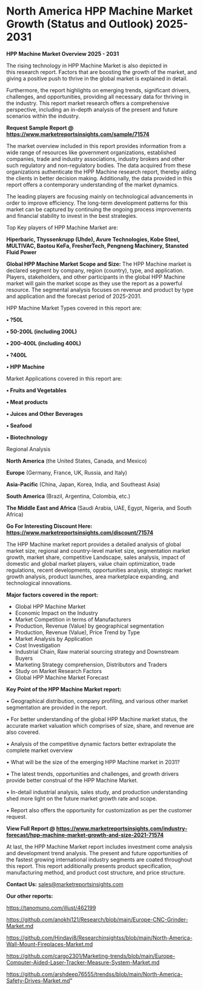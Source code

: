 # North America HPP Machine Market Growth (Status and Outlook) 2025-2031

<Strong> HPP Machine Market Overview 2025 - 2031</strong>

The rising technology in HPP Machine Market is also depicted in this research report. Factors that are boosting the growth of the market, and giving a positive push to thrive in the global market is explained in detail.

Furthermore, the report highlights on emerging trends, significant drivers, challenges, and opportunities, providing all necessary data for thriving in the industry. This report market research offers a comprehensive perspective, including an in-depth analysis of the present and future scenarios within the industry.

<strong>Request Sample Report @ <a href=https://www.marketreportsinsights.com/sample/71574>https://www.marketreportsinsights.com/sample/71574</a></strong>

The market overview included in this report provides information from a wide range of resources like government organizations, established companies, trade and industry associations, industry brokers and other such regulatory and non-regulatory bodies. The data acquired from these organizations authenticate the HPP Machine research report, thereby aiding the clients in better decision making. Additionally, the data provided in this report offers a contemporary understanding of the market dynamics.

The leading players are focusing mainly on technological advancements in order to improve efficiency. The long-term development patterns for this market can be captured by continuing the ongoing process improvements and financial stability to invest in the best strategies.

Top Key players of HPP Machine Market are:

<strong>Hiperbaric, Thyssenkrupp (Uhde), Avure Technologies, Kobe Steel, MULTIVAC, Baotou KeFa, FresherTech, Pengneng Machinery, Stansted Fluid Power</strong>

<strong><b>Global HPP Machine Market Scope and Size:</b></strong>
The HPP Machine market is declared segment by company, region (country), type, and application. Players, stakeholders, and other participants in the global HPP Machine market will gain the market scope as they use the report as a powerful resource. The segmental analysis focuses on revenue and product by type and application and the forecast period of 2025-2031.

HPP Machine Market Types covered in this report are:

<strong>• ?50L

• 50-200L (including 200L)

• 200-400L (including 400L)

• ?400L

• HPP Machine</strong>

Market Applications covered in this report are:

<strong>• Fruits and Vegetables

• Meat products

• Juices and Other Beverages

• Seafood

• Biotechnology</strong> 

Regional Analysis

<strong>North America</strong> (the United States, Canada, and Mexico)

<strong>Europe</strong> (Germany, France, UK, Russia, and Italy)

<strong>Asia-Pacific</strong> (China, Japan, Korea, India, and Southeast Asia)

<strong>South America</strong> (Brazil, Argentina, Colombia, etc.)

<strong>The Middle East and Africa</strong> (Saudi Arabia, UAE, Egypt, Nigeria, and South Africa)

<strong>Go For Interesting Discount Here: <a href=https://www.marketreportsinsights.com/discount/71574>https://www.marketreportsinsights.com/discount/71574</a></strong>

The HPP Machine market report provides a detailed analysis of global market size, regional and country-level market size, segmentation market growth, market share, competitive Landscape, sales analysis, impact of domestic and global market players, value chain optimization, trade regulations, recent developments, opportunities analysis, strategic market growth analysis, product launches, area marketplace expanding, and technological innovations.

<strong><b>Major factors covered in the report:</b></strong>
<ul>
  <li>Global HPP Machine Market </li>
  <li>Economic Impact on the Industry</li>
  <li>Market Competition in terms of Manufacturers</li>
  <li>Production, Revenue (Value) by geographical segmentation</li>
  <li>Production, Revenue (Value), Price Trend by Type</li>
  <li>Market Analysis by Application</li>
  <li>Cost Investigation</li>
  <li>Industrial Chain, Raw material sourcing strategy and Downstream Buyers</li>
  <li>Marketing Strategy comprehension, Distributors and Traders</li>
  <li>Study on Market Research Factors</li>
  <li>Global HPP Machine Market Forecast</li>
</ul>

<strong><b>Key Point of the HPP Machine Market report:</b></strong>

• Geographical distribution, company profiling, and various other market segmentation are provided in the report.

• For better understanding of the global HPP Machine market status, the accurate market valuation which comprises of size, share, and revenue are also covered.

• Analysis of the competitive dynamic factors better extrapolate the complete market overview

• What will be the size of the emerging HPP Machine market in 2031?

• The latest trends, opportunities and challenges, and growth drivers provide better construal of the HPP Machine Market.

• In-detail industrial analysis, sales study, and production understanding shed more light on the future market growth rate and scope.

• Report also offers the opportunity for customization as per the customer request.

<strong><b>View Full Report @ <a href=https://www.marketreportsinsights.com/industry-forecast/hpp-machine-market-growth-and-size-2021-71574>https://www.marketreportsinsights.com/industry-forecast/hpp-machine-market-growth-and-size-2021-71574</a></b></strong>


At last, the HPP Machine Market report includes investment come analysis and development trend analysis. The present and future opportunities of the fastest growing international industry segments are coated throughout this report. This report additionally presents product specification, manufacturing method, and product cost structure, and price structure.

<strong>Contact Us:</strong>
sales@marketreportsinsights.com

<strong>Our other reports:</strong>

<a href=https://tanomuno.com/illust/462199>https://tanomuno.com/illust/462199</a>

<a href=https://github.com/anokhi121/Research/blob/main/Europe-CNC-Grinder-Market.md>https://github.com/anokhi121/Research/blob/main/Europe-CNC-Grinder-Market.md</a>

<a href=https://github.com/Hindavi8/Researchinsightss/blob/main/North-America-Wall-Mount-Fireplaces-Market.md>https://github.com/Hindavi8/Researchinsightss/blob/main/North-America-Wall-Mount-Fireplaces-Market.md</a>

<a href=https://github.com/cargo2301/Marketing-trends/blob/main/Europe-Computer-Aided-Laser-Tracker-Measure-System-Market.md>https://github.com/cargo2301/Marketing-trends/blob/main/Europe-Computer-Aided-Laser-Tracker-Measure-System-Market.md</a>

<a href=https://github.com/arshdeep76555/trendss/blob/main/North-America-Safety-Drives-Market.md>https://github.com/arshdeep76555/trendss/blob/main/North-America-Safety-Drives-Market.md</a>"
